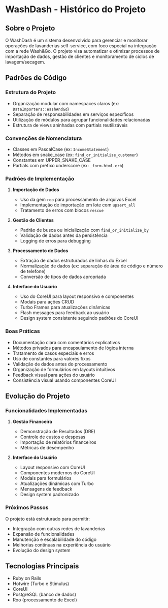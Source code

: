 # WashDash - Histórico do Projeto

## Sobre o Projeto
O WashDash é um sistema desenvolvido para gerenciar e monitorar operações de lavanderias self-service, com foco especial na integração com a rede Wash&Go. O projeto visa automatizar e otimizar processos de importação de dados, gestão de clientes e monitoramento de ciclos de lavagem/secagem.

## Padrões de Código

### Estrutura do Projeto
- Organização modular com namespaces claros (ex: `DataImporters::WashAndGo`)
- Separação de responsabilidades em serviços específicos
- Utilização de módulos para agrupar funcionalidades relacionadas
- Estrutura de views aninhadas com partials reutilizáveis

### Convenções de Nomenclatura
- Classes em PascalCase (ex: `IncomeStatement`)
- Métodos em snake_case (ex: `find_or_initialize_customer`)
- Constantes em UPPER_SNAKE_CASE
- Partials com prefixo underscore (ex: `_form.html.erb`)

### Padrões de Implementação
1. **Importação de Dados**
   - Uso da gem `roo` para processamento de arquivos Excel
   - Implementação de importação em lote com `upsert_all`
   - Tratamento de erros com blocos `rescue`

2. **Gestão de Clientes**
   - Padrão de busca ou inicialização com `find_or_initialize_by`
   - Validação de dados antes da persistência
   - Logging de erros para debugging

3. **Processamento de Dados**
   - Extração de dados estruturados de linhas do Excel
   - Normalização de dados (ex: separação de área de código e número de telefone)
   - Conversão de tipos de dados apropriada

4. **Interface do Usuário**
   - Uso do CoreUI para layout responsivo e componentes
   - Modais para ações CRUD
   - Turbo Frames para atualizações dinâmicas
   - Flash messages para feedback ao usuário
   - Design system consistente seguindo padrões do CoreUI

### Boas Práticas
- Documentação clara com comentários explicativos
- Métodos privados para encapsulamento de lógica interna
- Tratamento de casos especiais e erros
- Uso de constantes para valores fixos
- Validação de dados antes do processamento
- Organização de formulários em layouts intuitivos
- Feedback visual para ações do usuário
- Consistência visual usando componentes CoreUI

## Evolução do Projeto

### Funcionalidades Implementadas
1. **Gestão Financeira**
   - Demonstração de Resultados (DRE)
   - Controle de custos e despesas
   - Importação de relatórios financeiros
   - Métricas de desempenho

2. **Interface do Usuário**
   - Layout responsivo com CoreUI
   - Componentes modernos do CoreUI
   - Modais para formulários
   - Atualizações dinâmicas com Turbo
   - Mensagens de feedback
   - Design system padronizado

### Próximos Passos
O projeto está estruturado para permitir:
- Integração com outras redes de lavanderias
- Expansão de funcionalidades
- Manutenção e escalabilidade do código
- Melhorias contínuas na experiência do usuário
- Evolução do design system

## Tecnologias Principais
- Ruby on Rails
- Hotwire (Turbo e Stimulus)
- CoreUI
- PostgreSQL (banco de dados)
- Roo (processamento de Excel) 